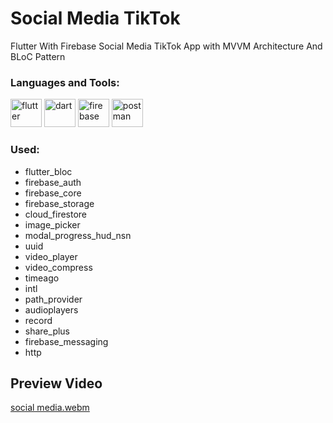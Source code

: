 # Social Media TikTok

 Flutter With Firebase Social Media TikTok App with MVVM Architecture And BLoC Pattern

<h3 align="left">Languages and Tools:</h3>
<p align="left"> 
        <img src="https://www.vectorlogo.zone/logos/flutterio/flutterio-icon.svg" alt="flutter" width="50" height="45"/> 
        <img src="https://www.vectorlogo.zone/logos/dartlang/dartlang-icon.svg" alt="dart" width="50" height="45"/>
        <img src="https://www.vectorlogo.zone/logos/firebase/firebase-icon.svg" alt="firebase" width="50" height="45"/>
        <img src="https://www.vectorlogo.zone/logos/getpostman/getpostman-icon.svg" alt="postman" width="50" height="45"/>
</p>

### Used:
*  flutter_bloc
*  firebase_auth
*  firebase_core
*  firebase_storage
*  cloud_firestore
*  image_picker
*  modal_progress_hud_nsn
*  uuid
*  video_player
*  video_compress
*  timeago
*  intl
*  path_provider
*  audioplayers
*  record
*  share_plus
*  firebase_messaging
*  http

## Preview Video

[social media.webm](https://github.com/Fady-Esam/Social-Media-TikTok/assets/146977882/3ef6cf35-cf0e-4fbd-92f2-750049a99222)


